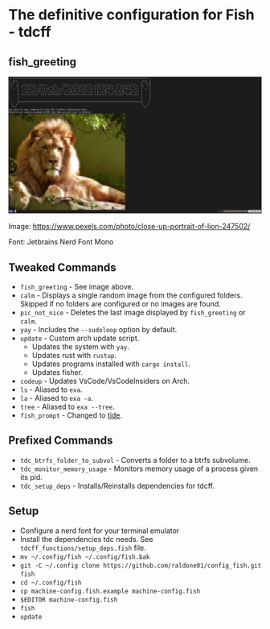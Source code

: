 # The definitive configuration for Fish - tdcff

## fish_greeting

![Fish Greeting](fish_greeting.png)

Image: https://www.pexels.com/photo/close-up-portrait-of-lion-247502/

Font: Jetbrains Nerd Font Mono

## Tweaked Commands
* `fish_greeting` - See image above.
* `calm` - Displays a single random image from the configured folders.
  Skipped if no folders are configured or no images are found.
* `pic_not_nice` - Deletes the last image displayed by `fish_greeting` or `calm`.
* `yay` - Includes the `--sudoloop` option by default.
* `update` - Custom arch update script.
  * Updates the system with `yay`.
  * Updates rust with `rustup`.
  * Updates programs installed with `cargo install`.
  * Updates fisher.
* `codeup` - Updates VsCode/VsCodeInsiders on Arch.
* `ls` - Aliased to `exa`.
* `la` - Aliased to `exa -a`.
* `tree` - Aliased to `exa --tree`.
* `fish_prompt` - Changed to [tide](https://github.com/IlanCosman/tide).
## Prefixed Commands
* `tdc_btrfs_folder_to_subvol` - Converts a folder to a btrfs subvolume.
* `tdc_monitor_memory_usage` - Monitors memory usage of a process given its pid.
* `tdc_setup_deps` - Installs/Reinstalls dependencies for tdcff.

## Setup

* Configure a nerd font for your terminal emulator
* Install the dependencies tdc needs. See `tdcff_functions/setup_deps.fish` file.
* `mv ~/.config/fish ~/.config/fish.bak`
* `git -C ~/.config clone https://github.com/raldone01/config_fish.git fish`
* `cd ~/.config/fish`
* `cp machine-config.fish.example machine-config.fish`
* `$EDITOR machine-config.fish`
* `fish`
* `update`
